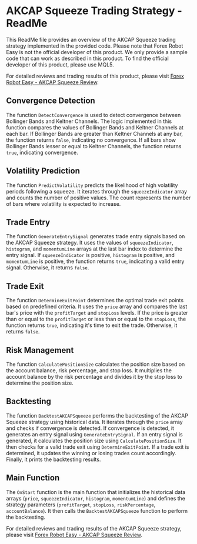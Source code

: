 # AKCAP Squeeze Trading Strategy - ReadMe

This ReadMe file provides an overview of the AKCAP Squeeze trading strategy implemented in the provided code. Please note that Forex Robot Easy is not the official developer of this product. We only provide a sample code that can work as described in this product. To find the official developer of this product, please use MQL5.

For detailed reviews and trading results of this product, please visit [Forex Robot Easy - AKCAP Squeeze Review](https://forexroboteasy.com/forex-robot-review/akcap-squeeze-review-unleashing-high-volatility-trading-opportunities/).

## Convergence Detection

The function `DetectConvergence` is used to detect convergence between Bollinger Bands and Keltner Channels. The logic implemented in this function compares the values of Bollinger Bands and Keltner Channels at each bar. If Bollinger Bands are greater than Keltner Channels at any bar, the function returns `false`, indicating no convergence. If all bars show Bollinger Bands lesser or equal to Keltner Channels, the function returns `true`, indicating convergence.

## Volatility Prediction

The function `PredictVolatility` predicts the likelihood of high volatility periods following a squeeze. It iterates through the `squeezeIndicator` array and counts the number of positive values. The count represents the number of bars where volatility is expected to increase.

## Trade Entry

The function `GenerateEntrySignal` generates trade entry signals based on the AKCAP Squeeze strategy. It uses the values of `squeezeIndicator`, `histogram`, and `momentumLine` arrays at the last bar index to determine the entry signal. If `squeezeIndicator` is positive, `histogram` is positive, and `momentumLine` is positive, the function returns `true`, indicating a valid entry signal. Otherwise, it returns `false`.

## Trade Exit

The function `DetermineExitPoint` determines the optimal trade exit points based on predefined criteria. It uses the `price` array and compares the last bar's price with the `profitTarget` and `stopLoss` levels. If the price is greater than or equal to the `profitTarget` or less than or equal to the `stopLoss`, the function returns `true`, indicating it's time to exit the trade. Otherwise, it returns `false`.

## Risk Management

The function `CalculatePositionSize` calculates the position size based on the account balance, risk percentage, and stop loss. It multiplies the account balance by the risk percentage and divides it by the stop loss to determine the position size.

## Backtesting

The function `BacktestAKCAPSqueeze` performs the backtesting of the AKCAP Squeeze strategy using historical data. It iterates through the `price` array and checks if convergence is detected. If convergence is detected, it generates an entry signal using `GenerateEntrySignal`. If an entry signal is generated, it calculates the position size using `CalculatePositionSize`. It then checks for a valid trade exit using `DetermineExitPoint`. If a trade exit is determined, it updates the winning or losing trades count accordingly. Finally, it prints the backtesting results.

## Main Function

The `OnStart` function is the main function that initializes the historical data arrays (`price`, `squeezeIndicator`, `histogram`, `momentumLine`) and defines the strategy parameters (`profitTarget`, `stopLoss`, `riskPercentage`, `accountBalance`). It then calls the `BacktestAKCAPSqueeze` function to perform the backtesting.

For detailed reviews and trading results of the AKCAP Squeeze strategy, please visit [Forex Robot Easy - AKCAP Squeeze Review](https://forexroboteasy.com/forex-robot-review/akcap-squeeze-review-unleashing-high-volatility-trading-opportunities/).
